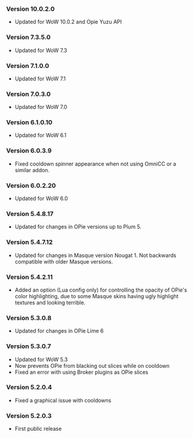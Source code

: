 ### Version 10.0.2.0

* Updated for WoW 10.0.2 and Opie Yuzu API

### Version 7.3.5.0

* Updated for WoW 7.3

### Version 7.1.0.0

* Updated for WoW 7.1

### Version 7.0.3.0

* Updated for WoW 7.0

### Version 6.1.0.10

* Updated for WoW 6.1

### Version 6.0.3.9

* Fixed cooldown spinner appearance when not using OmniCC or a similar addon.

### Version 6.0.2.20

* Updated for WoW 6.0

### Version 5.4.8.17

* Updated for changes in OPie versions up to Plum 5.

### Version 5.4.7.12

* Updated for changes in Masque version Nougat 1. Not backwards compatible with older Masque versions.

### Version 5.4.2.11

* Added an option (Lua config only) for controlling the opacity of OPie's color highlighting, due to some Masque skins having ugly highlight textures and looking terrible.

### Version 5.3.0.8

* Updated for changes in OPie Lime 6

### Version 5.3.0.7

* Updated for WoW 5.3
* Now prevents OPie from blacking out slices while on cooldown
* Fixed an error with using Broker plugins as OPie slices

### Version 5.2.0.4

* Fixed a graphical issue with cooldowns

### Version 5.2.0.3

* First public release
